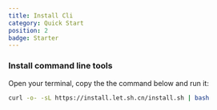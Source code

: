 ```yaml
---
title: Install Cli
category: Quick Start
position: 2
badge: Starter
---
```


### Install command line tools

Open your terminal, copy the the command below and run it:

```bash
curl -o- -sL https://install.let.sh.cn/install.sh | bash
```
